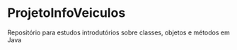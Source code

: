 # ProjetoInfoVeiculos
Repositório para estudos introdutórios sobre classes, objetos e métodos em Java
